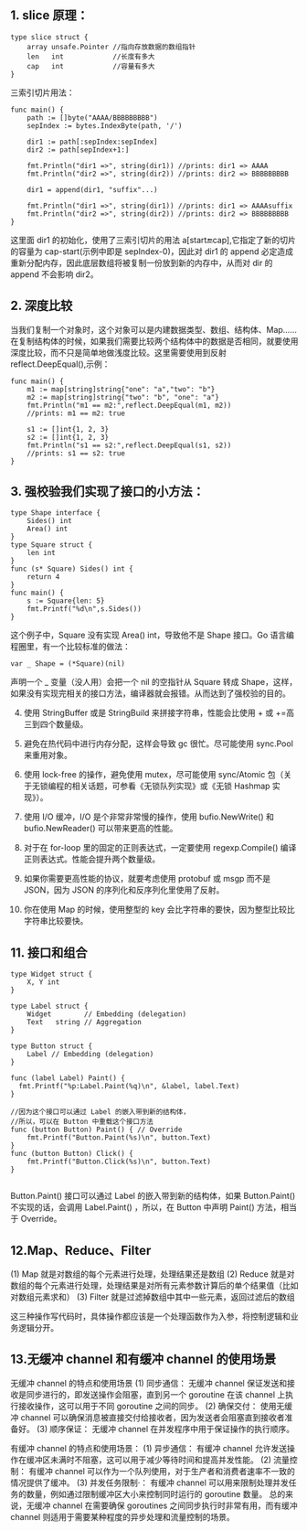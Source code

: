 ## 1. slice 原理：

```
type slice struct {
    array unsafe.Pointer //指向存放数据的数组指针
    len   int            //长度有多大
    cap   int            //容量有多大
}
```

三索引切片用法：

```
func main() {
    path := []byte("AAAA/BBBBBBBBB")
    sepIndex := bytes.IndexByte(path, '/')

    dir1 := path[:sepIndex:sepIndex]
    dir2 := path[sepIndex+1:]

    fmt.Println("dir1 =>", string(dir1)) //prints: dir1 => AAAA
    fmt.Println("dir2 =>", string(dir2)) //prints: dir2 => BBBBBBBBB

    dir1 = append(dir1, "suffix"...)

    fmt.Println("dir1 =>", string(dir1)) //prints: dir1 => AAAAsuffix
    fmt.Println("dir2 =>", string(dir2)) //prints: dir2 => BBBBBBBBB
}
```

这里面 dir1 的初始化，使用了三索引切片的用法 a[start:end:cap],它指定了新的切片的容量为 cap-start(示例中即是 sepIndex-0)，因此对 dir1 的 append 必定造成重新分配内存，因此底层数组将被复制一份放到新的内存中，从而对 dir 的 append 不会影响 dir2。

## 2. 深度比较

当我们复制一个对象时，这个对象可以是内建数据类型、数组、结构体、Map……在复制结构体的时候，如果我们需要比较两个结构体中的数据是否相同，就要使用深度比较，而不只是简单地做浅度比较。这里需要使用到反射 reflect.DeepEqual(),示例：

```
func main() {
    m1 := map[string]string{"one": "a","two": "b"}
    m2 := map[string]string{"two": "b", "one": "a"}
    fmt.Println("m1 == m2:",reflect.DeepEqual(m1, m2))
    //prints: m1 == m2: true

    s1 := []int{1, 2, 3}
    s2 := []int{1, 2, 3}
    fmt.Println("s1 == s2:",reflect.DeepEqual(s1, s2))
    //prints: s1 == s2: true
}
```

## 3. 强校验我们实现了接口的小方法：

```
type Shape interface {
    Sides() int
    Area() int
}
type Square struct {
    len int
}
func (s* Square) Sides() int {
    return 4
}
func main() {
    s := Square{len: 5}
    fmt.Printf("%d\n",s.Sides())
}

```

这个例子中，Square 没有实现 Area() int，导致他不是 Shape 接口。Go 语言编程圈里，有一个比较标准的做法：

```
var _ Shape = (*Square)(nil)

```

声明一个 \_ 变量（没人用）会把一个 nil 的空指针从 Square 转成 Shape，这样，如果没有实现完相关的接口方法，编译器就会报错。从而达到了强校验的目的。

4. 使用 StringBuffer 或是 StringBuild 来拼接字符串，性能会比使用 + 或 +=高三到四个数量级。

5. 避免在热代码中进行内存分配，这样会导致 gc 很忙。尽可能使用 sync.Pool 来重用对象。

6. 使用 lock-free 的操作，避免使用 mutex，尽可能使用 sync/Atomic 包（关于无锁编程的相关话题，可参看《无锁队列实现》或《无锁 Hashmap 实现》）。

7. 使用 I/O 缓冲，I/O 是个非常非常慢的操作，使用 bufio.NewWrite() 和 bufio.NewReader() 可以带来更高的性能。

8. 对于在 for-loop 里的固定的正则表达式，一定要使用 regexp.Compile() 编译正则表达式。性能会提升两个数量级。

9. 如果你需要更高性能的协议，就要考虑使用 protobuf 或 msgp 而不是 JSON，因为 JSON 的序列化和反序列化里使用了反射。

10. 你在使用 Map 的时候，使用整型的 key 会比字符串的要快，因为整型比较比字符串比较要快。

## 11. 接口和组合

```
type Widget struct {
    X, Y int
}

type Label struct {
    Widget        // Embedding (delegation)
    Text   string // Aggregation
}

type Button struct {
    Label // Embedding (delegation)
}

func (label Label) Paint() {
  fmt.Printf("%p:Label.Paint(%q)\n", &label, label.Text)
}

//因为这个接口可以通过 Label 的嵌入带到新的结构体，
//所以，可以在 Button 中重载这个接口方法
func (button Button) Paint() { // Override
    fmt.Printf("Button.Paint(%s)\n", button.Text)
}
func (button Button) Click() {
    fmt.Printf("Button.Click(%s)\n", button.Text)
}


```

Button.Paint() 接口可以通过 Label 的嵌入带到新的结构体，如果 Button.Paint() 不实现的话，会调用 Label.Paint() ，所以，在 Button 中声明 Paint() 方法，相当于 Override。

## 12.Map、Reduce、Filter

(1) Map 就是对数组的每个元素进行处理，处理结果还是数组
(2) Reduce 就是对数组的每个元素进行处理，处理结果是对所有元素参数计算后的单个结果值（比如对数组元素求和）
(3) Filter 就是过滤掉数组中其中一些元素，返回过滤后的数组

这三种操作写代码时，具体操作都应该是一个处理函数作为入参，将控制逻辑和业务逻辑分开。

## 13.无缓冲 channel 和有缓冲 channel 的使用场景

无缓冲 channel 的特点和使用场景
(1) 同步通信： 无缓冲 channel 保证发送和接收是同步进行的，即发送操作会阻塞，直到另一个 goroutine 在该 channel 上执行接收操作，这可以用于不同 goroutine 之间的同步。
(2) 确保交付： 使用无缓冲 channel 可以确保消息被直接交付给接收者，因为发送者会阻塞直到接收者准备好。
(3) 顺序保证： 无缓冲 channel 在并发程序中用于保证操作的执行顺序。

有缓冲 channel 的特点和使用场景：
(1) 异步通信： 有缓冲 channel 允许发送操作在缓冲区未满时不阻塞，这可以用于减少等待时间和提高并发性能。
(2) 流量控制： 有缓冲 channel 可以作为一个队列使用，对于生产者和消费者速率不一致的情况提供了缓冲。
(3) 并发任务限制·： 有缓冲 channel 可以用来限制处理并发任务的数量，例如通过限制缓冲区大小来控制同时运行的 goroutine 数量。
总的来说，无缓冲 channel 在需要确保 goroutines 之间同步执行时非常有用，而有缓冲 channel 则适用于需要某种程度的异步处理和流量控制的场景。
